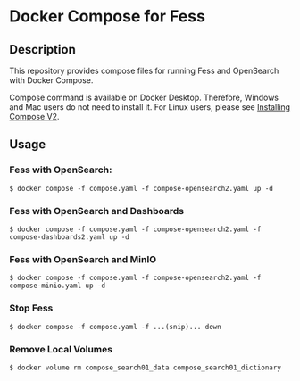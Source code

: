 Docker Compose for Fess
=======================

## Description

This repository provides compose files for running Fess and OpenSearch with Docker Compose.

Compose command is available on Docker Desktop.
Therefore, Windows and Mac users do not need to install it.
For Linux users, please see [Installing Compose V2](https://docs.docker.com/compose/cli-command/#installing-compose-v2).

## Usage

### Fess with OpenSearch:

```
$ docker compose -f compose.yaml -f compose-opensearch2.yaml up -d
```

### Fess with OpenSearch and Dashboards

```
$ docker compose -f compose.yaml -f compose-opensearch2.yaml -f compose-dashboards2.yaml up -d
```

### Fess with OpenSearch and MinIO

```
$ docker compose -f compose.yaml -f compose-opensearch2.yaml -f compose-minio.yaml up -d
```

### Stop Fess

```
$ docker compose -f compose.yaml -f ...(snip)... down
```

### Remove Local Volumes

```
$ docker volume rm compose_search01_data compose_search01_dictionary
```

